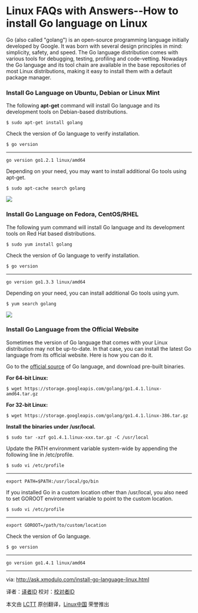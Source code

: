 Linux FAQs with Answers--How to install Go language on Linux
================================================================================
Go (also called "golang") is an open-source programming language initially developed by Google. It was born with several design principles in mind: simplicity, safety, and speed. The Go language distribution comes with various tools for debugging, testing, profiling and code-vetting. Nowadays the Go language and its tool chain are available in the base repositories of most Linux distributions, making it easy to install them with a default package manager.

### Install Go Language on Ubuntu, Debian or Linux Mint ###

The following **apt-get** command will install Go language and its development tools on Debian-based distributions.

    $ sudo apt-get install golang

Check the version of Go language to verify installation.

    $ go version

----------

    go version go1.2.1 linux/amd64

Depending on your need, you may want to install additional Go tools using apt-get.

    $ sudo apt-cache search golang

![](https://farm8.staticflickr.com/7430/15812762183_f094e3bf92_c.jpg)

### Install Go Language on Fedora, CentOS/RHEL ###

The following yum command will install Go language and its development tools on Red Hat based distributions.

    $ sudo yum install golang

Check the version of Go language to verify installation.

    $ go version 

----------

    go version go1.3.3 linux/amd64

Depending on your need, you can install additional Go tools using yum.

    $ yum search golang 

![](https://farm8.staticflickr.com/7373/16432817805_775010dc18_c.jpg)

### Install Go Language from the Official Website ###

Sometimes the version of Go language that comes with your Linux distribution may not be up-to-date. In that case, you can install the latest Go language from its official website. Here is how you can do it.

Go to the [official source][1] of Go language, and download pre-built binaries.

**For 64-bit Linux:**

    $ wget https://storage.googleapis.com/golang/go1.4.1.linux-amd64.tar.gz

**For 32-bit Linux:**

    $ wget https://storage.googleapis.com/golang/go1.4.1.linux-386.tar.gz

**Install the binaries under /usr/local.**

    $ sudo tar -xzf go1.4.1.linux-xxx.tar.gz -C /usr/local

Update the PATH environment variable system-wide by appending the following line in /etc/profile.

    $ sudo vi /etc/profile 

----------

    export PATH=$PATH:/usr/local/go/bin

If you installed Go in a custom location other than /usr/local, you also need to set GOROOT environment variable to point to the custom location.

    $ sudo vi /etc/profile

----------

    export GOROOT=/path/to/custom/location

Check the version of Go language.

    $ go version

----------

    go version go1.4.1 linux/amd64

--------------------------------------------------------------------------------

via: http://ask.xmodulo.com/install-go-language-linux.html

译者：[译者ID](https://github.com/译者ID)
校对：[校对者ID](https://github.com/校对者ID)

本文由 [LCTT](https://github.com/LCTT/TranslateProject) 原创翻译，[Linux中国](http://linux.cn/) 荣誉推出

[1]:https://golang.org/dl/